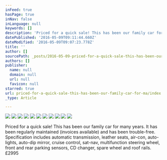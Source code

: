 ```yaml
---
inFeed: true
hasPage: true
inNav: false
inLanguage: null
keywords: []
description: 'Priced for a quick sale! This has been our family car for many years. It has been regularly maintained (invoices available) and has been trouble-free. Specification includes automatic transmission, leather seats, air-con, auto-lights, auto-dip mirror, cruise control, sat-nav, multifunction steering wheel, front and rear parking sensors, CD changer, spare wheel and roof rails. £2995'
datePublished: '2016-05-09T09:11:44.660Z'
dateModified: '2016-05-09T09:07:23.778Z'
title: ''
author: []
sourcePath: _posts/2016-05-09-priced-for-a-quick-sale-this-has-been-our-family-car-for-ma.md
authors: []
publisher:
  name: null
  domain: null
  url: null
  favicon: null
starred: true
url: priced-for-a-quick-sale-this-has-been-our-family-car-for-ma/index.html
_type: Article

---
```

![](https://the-grid-user-content.s3-us-west-2.amazonaws.com/e50db0db-1116-478e-b892-34014e20044f.jpg)
![](https://the-grid-user-content.s3-us-west-2.amazonaws.com/98145615-664a-4088-a473-1a072ada6eee.jpg)
![](https://the-grid-user-content.s3-us-west-2.amazonaws.com/40f43bf1-9eb1-491b-a742-65cbaa7505ac.jpg)
![](https://the-grid-user-content.s3-us-west-2.amazonaws.com/ec74ecaa-8fee-4ef0-9293-40c53c0cee83.jpg)
![](https://the-grid-user-content.s3-us-west-2.amazonaws.com/1171b74c-0c72-4420-b2ad-416ccc8c900f.jpg)
![](https://the-grid-user-content.s3-us-west-2.amazonaws.com/4eacd33c-7cd1-4e5c-b48b-85b0f6c3883b.jpg)
![](https://the-grid-user-content.s3-us-west-2.amazonaws.com/917e3f96-e3fc-4b0e-bb07-be5c8a97d904.jpg)
![](https://the-grid-user-content.s3-us-west-2.amazonaws.com/8b0e7e7b-a0a7-4824-ab85-f675a284a441.jpg)
![](https://the-grid-user-content.s3-us-west-2.amazonaws.com/71918512-2ab8-496b-ab76-00a761382315.jpg)
![](https://the-grid-user-content.s3-us-west-2.amazonaws.com/d9017e23-efad-4aa2-8f89-d25027632d36.jpg)
![](https://the-grid-user-content.s3-us-west-2.amazonaws.com/73486556-7a0c-4565-948b-13f00360d4f6.jpg)

Priced for a quick sale! This has been our family car for many years. It has been regularly maintained (invoices available) and has been trouble-free. Specification includes automatic transmission, leather seats, air-con, auto-lights, auto-dip mirror, cruise control, sat-nav, multifunction steering wheel, front and rear parking sensors, CD changer, spare wheel and roof rails. £2995